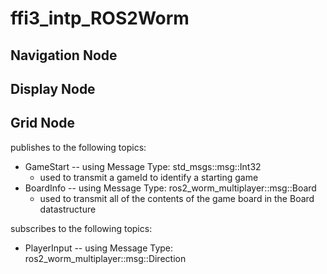 # ffi3_intp_ROS2Worm

## Navigation Node

## Display Node

## Grid Node

publishes to the following topics:

- GameStart  -- using Message Type: std_msgs::msg::Int32  
  - used to transmit a gameId to identify a starting game
- BoardInfo  -- using Message Type: ros2_worm_multiplayer::msg::Board  
  - used to transmit all of the contents of the game board in the Board datastructure

subscribes to the following topics:

- PlayerInput  -- using Message Type: ros2_worm_multiplayer::msg::Direction  
